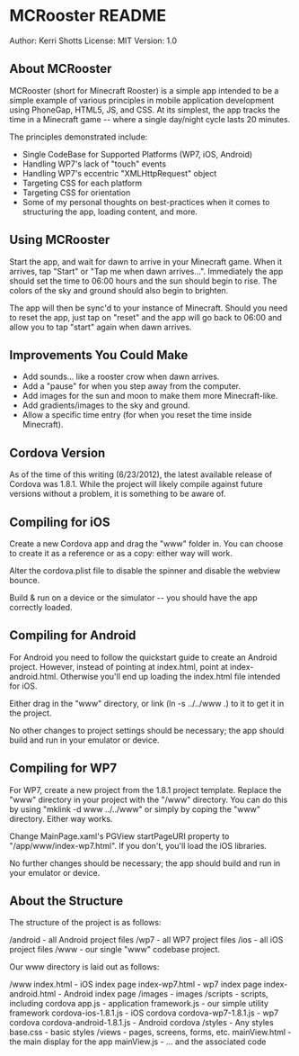 # MCRooster README

Author: Kerri Shotts
License: MIT
Version: 1.0

## About MCRooster

MCRooster (short for Minecraft Rooster) is a simple app intended to be a simple example of various principles in mobile application development using PhoneGap, HTML5, JS, and CSS. At its simplest, the app tracks the time in a Minecraft game -- where a single day/night cycle lasts 20 minutes. 

The principles demonstrated include:

- Single CodeBase for Supported Platforms (WP7, iOS, Android)
- Handling WP7's lack of "touch" events
- Handling WP7's eccentric "XMLHttpRequest" object
- Targeting CSS for each platform
- Targeting CSS for orientation
- Some of my personal thoughts on best-practices when it comes to structuring the app, loading content, and more.

## Using MCRooster

Start the app, and wait for dawn to arrive in your Minecraft game. When it arrives, tap "Start" or "Tap me when dawn arrives…". Immediately the app should set the time to 06:00 hours and the sun should begin to rise. The colors of the sky and ground should also begin to brighten.

The app will then be sync'd to your instance of Minecraft. Should you need to reset the app, just tap on "reset" and the app will go back to 06:00 and allow you to tap "start" again when dawn arrives.

## Improvements You Could Make

- Add sounds… like a rooster crow when dawn arrives.
- Add a "pause" for when you step away from the computer.
- Add images for the sun and moon to make them more Minecraft-like.
- Add gradients/images to the sky and ground.
- Allow a specific time entry (for when you reset the time inside Minecraft).

## Cordova Version

As of the time of this writing (6/23/2012), the latest available release of Cordova was 1.8.1. While the project will likely compile against future versions without a problem, it is something to be aware of.

## Compiling for iOS

Create a new Cordova app and drag the "www" folder in. You can choose to create it as a reference or as a copy: either way will work.

Alter the cordova.plist file to disable the spinner and disable the webview bounce.

Build & run on a device or the simulator -- you should have the app correctly loaded.

## Compiling for Android

For Android you need to follow the quickstart guide to create an Android project. However, instead of pointing at index.html, point at index-android.html. Otherwise you'll end up loading the index.html file intended for iOS.

Either drag in the "www" directory, or link (ln -s ../../www .) to it to get it in the project.

No other changes to project settings should be necessary; the app should build and run in your emulator or device.

## Compiling for WP7

For WP7, create a new project from the 1.8.1 project template. Replace the "www" directory in your project with the "/www" directory. You can do this by using "mklink -d www ../../www" or simply by coping the "www" directory. Either way works.

Change MainPage.xaml's PGView startPageURI property to "/app/www/index-wp7.html". If you don't, you'll load the iOS libraries.

No further changes should be necessary; the app should build and run in your emulator or device.

## About the Structure

The structure of the project is as follows:

/android - all Android project files
/wp7     - all WP7 project files
/ios     - all iOS project files
/www     - our single "www" codebase project.

Our www directory is laid out as follows:

/www
  index.html                 - iOS index page
  index-wp7.html             - wp7 index page
  index-android.html         - Android index page
  /images                    - images
  /scripts                   - scripts, including cordova
    app.js                   - application
    framework.js             - our simple utility framework
    cordova-ios-1.8.1.js     - iOS cordova
    cordova-wp7-1.8.1.js     - wp7 cordova
    cordova-android-1.8.1.js - Android cordova
  /styles                    - Any styles
    base.css                 - basic styles
  /views                     - pages, screens, forms, etc.
    mainView.html            - the main display for the app
    mainView.js              - … and the associated code

